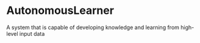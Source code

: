 # AutonomousLearner
A system that is capable of developing knowledge and learning from high-level input data
